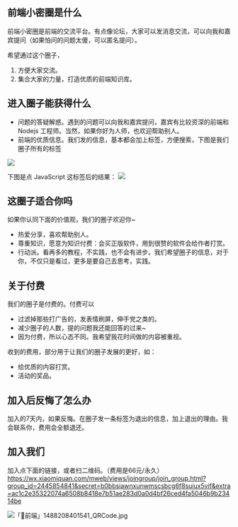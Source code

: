 ## 前端小密圈是什么
前端小密圈是前端的交流平台。有点像论坛，大家可以发消息交流，可以向我和嘉宾提问（如果怕问的问题太傻，可以匿名提问）。

希望通过这个圈子，

1. 方便大家交流。
1. 集合大家的力量，打造优质的前端知识库。

## 进入圈子能获得什么
* 问题的答疑解惑。遇到的问题可以向我和嘉宾提问，嘉宾有比较资深的前端和 Nodejs 工程师。当然，如果你好为人师，也欢迎帮助别人。
* 前端的优质信息。我们发的信息，基本都会加上标签，方便搜索，下图是我们圈子所有的标签


![](http://upload-images.jianshu.io/upload_images/16777-d1b94b0c655e451a.png?imageMogr2/auto-orient/strip%7CimageView2/2/w/1240)


下图是点 JavaScript 这标签后的结果：
![](http://upload-images.jianshu.io/upload_images/16777-9a327a9bb41ac0f5.png?imageMogr2/auto-orient/strip%7CimageView2/2/w/1240)



## 这圈子适合你吗
如果你认同下面的价值观，我们的圈子欢迎你~
* 热爱分享，喜欢帮助别人。
* 尊重知识，愿意为知识付费：会买正版软件，用到很赞的软件会给作者打赏。
* 行动派。看再多的教程，不实践，也不会有进步。我们希望圈子的信息，对于你，不仅只是看过，更多是要自己去思考，实践。

## 关于付费
我们的圈子是付费的。付费可以
* 过滤掉那些打广告的，发表情刷屏，伸手党之类的。
* 减少圈子的人数，提的问题我还能回答的过来~
* 因为付费，所以心态不同。我希望我花时间做的内容被重视。

收到的费用，部分用于让我们的圈子发展的更好，如：
* 给优质的内容打赏。
* 活动的奖品。

## 加入后反悔了怎么办
加入的7天内，如果反悔。在圈子发一条标签为退出的信息，加上退出的理由。我会联系你，费用会全额退还。

## 加入我们
加入点下面的链接，或者扫二维码。（费用是66元/永久）
https://wx.xiaomiquan.com/mweb/views/joingroup/join_group.html?group_id=2445854841&secret=b0bbsiawnxunwmscsbcg6f8suiux5vif&extra=ac1c2e35322074a6508b8418e7b51ae283d0a0d4bf26ced4fa5046b9b23414be


![「🐳前端」1488208401541_QRCode.jpg](http://upload-images.jianshu.io/upload_images/16777-4a0867e7181844e3.jpg?imageMogr2/auto-orient/strip%7CimageView2/2/w/1240)
